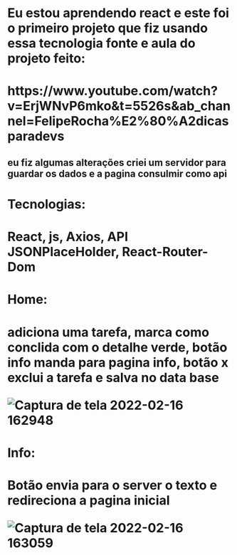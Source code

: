 <h1>Eu estou aprendendo react e este foi o primeiro projeto que fiz usando essa tecnologia
fonte e aula do projeto feito:<h1> https://www.youtube.com/watch?v=ErjWNvP6mko&t=5526s&ab_channel=FelipeRocha%E2%80%A2dicasparadevs 
  <h2>eu fiz algumas alterações criei um servidor para guardar os dados e a pagina consulmir como api <h2>
<h1>Tecnologias: <h1>
<p>React, js, Axios, API JSONPlaceHolder, React-Router-Dom  <p>
<h1> Home: <h1>
  <p>adiciona uma tarefa, marca como conclida com o detalhe verde, botão info manda para pagina info, botão x exclui a tarefa e salva no data base<p>
  
![Captura de tela 2022-02-16 162948](https://user-images.githubusercontent.com/65860424/154517546-81b00134-5a08-49e8-b3af-7ed67591f515.png)

 
  <h1> Info: <h1>
   <p>Botão envia para o server o texto e redireciona a pagina inicial<p>
    
![Captura de tela 2022-02-16 163059](https://user-images.githubusercontent.com/65860424/154517617-39a30f9b-54b4-4aa1-8a02-40f7ddd98f07.png)



